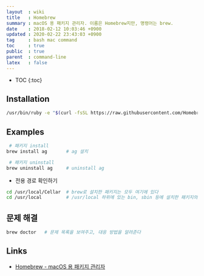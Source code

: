 ```yaml
---
layout  : wiki
title   : Homebrew
summary : macOS 용 패키지 관리자. 이름은 Homebrew지만, 명령어는 brew.
date    : 2018-02-12 10:03:46 +0900
updated : 2020-02-22 23:43:03 +0900
tag     : bash mac command
toc     : true
public  : true
parent  : command-line
latex   : false
---
```

* TOC
{:toc}

## Installation
```sh
/usr/bin/ruby -e "$(curl -fsSL https://raw.githubusercontent.com/Homebrew/install/master/install)"
```

## Examples
```sh
 # 패키지 install
brew install ag       # ag 설치

 # 패키지 uninstall
brew uninstall ag     # uninstall ag
```

* 전용 경로 확인하기

```sh
cd /usr/local/Cellar  # brew로 설치한 패키지는 모두 여기에 있다
cd /usr/local         # /usr/local 하위에 있는 bin, sbin 등에 설치한 패키지의 심볼릭 링크가 있다
```

## 문제 해결
```sh
brew doctor   # 문제 목록을 보여주고, 대응 방법을 알려준다
```

## Links
* [Homebrew - macOS 용 패키지 관리자](https://brew.sh/index_ko.html)

